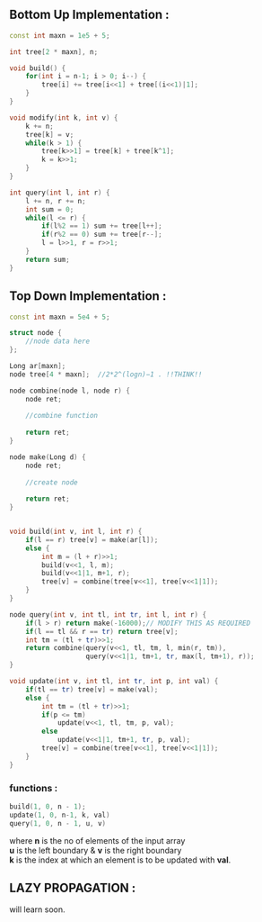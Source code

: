 
## Bottom Up Implementation : 

```cpp
const int maxn = 1e5 + 5;

int tree[2 * maxn], n;

void build() {
	for(int i = n-1; i > 0; i--) {
		tree[i] += tree[i<<1] + tree[(i<<1)|1];
	}
}

void modify(int k, int v) {
	k += n;
	tree[k] = v;
	while(k > 1) {
		tree[k>>1] = tree[k] + tree[k^1];
		k = k>>1;
	}
}

int query(int l, int r) {
	l += n, r += n;
	int sum = 0;
	while(l <= r) {
		if(l%2 == 1) sum += tree[l++];
		if(r%2 == 0) sum += tree[r--];
		l = l>>1, r = r>>1;
	}
	return sum;
}
```

## Top Down Implementation : 

```cpp
const int maxn = 5e4 + 5;

struct node {
	//node data here
};

Long ar[maxn];
node tree[4 * maxn];  //2*2^(logn)−1 . !!THINK!!

node combine(node l, node r) {
	node ret;
	
	//combine function
	
	return ret;
}

node make(Long d) {
	node ret;
	
	//create node
	
	return ret;
}


void build(int v, int l, int r) {
	if(l == r) tree[v] = make(ar[l]);
	else {
		int m = (l + r)>>1;
		build(v<<1, l, m);
		build(v<<1|1, m+1, r);
		tree[v] = combine(tree[v<<1], tree[v<<1|1]);
	}
}

node query(int v, int tl, int tr, int l, int r) {
	if(l > r) return make(-16000);// MODIFY THIS AS REQUIRED
	if(l == tl && r == tr) return tree[v];
	int tm = (tl + tr)>>1;
	return combine(query(v<<1, tl, tm, l, min(r, tm)),
				   query(v<<1|1, tm+1, tr, max(l, tm+1), r));
}

void update(int v, int tl, int tr, int p, int val) {
	if(tl == tr) tree[v] = make(val);
	else {
		int tm = (tl + tr)>>1;
		if(p <= tm)
			update(v<<1, tl, tm, p, val);
		else
			update(v<<1|1, tm+1, tr, p, val);
		tree[v] = combine(tree[v<<1], tree[v<<1|1]);
	}
} 
```

### functions : 
```cpp
build(1, 0, n - 1);
update(1, 0, n-1, k, val)
query(1, 0, n - 1, u, v)
```
where **n** is the no of elements of the input array  
**u** is the left boundary & **v** is the right boundary  
**k** is the index at which an element is to be updated with **val**.

## LAZY PROPAGATION : 

will learn soon.
